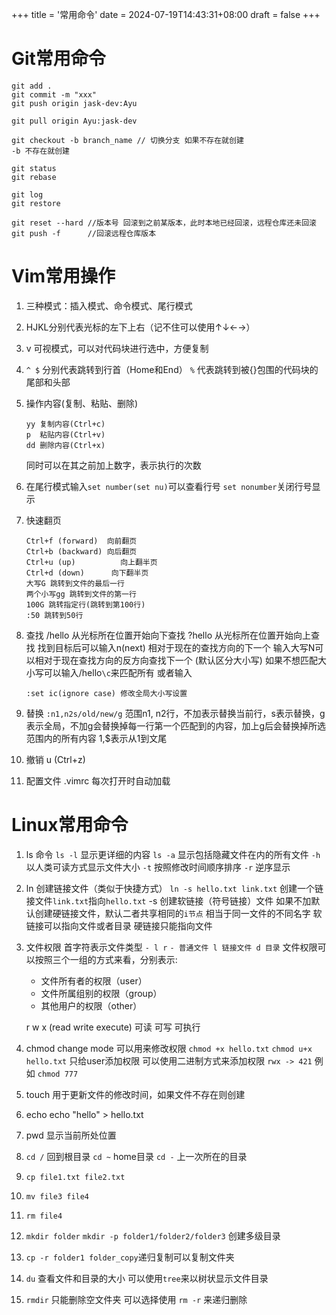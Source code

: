 +++
title = '常用命令'
date = 2024-07-19T14:43:31+08:00
draft = false
+++

# Git常用命令

```git
git add .
git commit -m "xxx"
git push origin jask-dev:Ayu

git pull origin Ayu:jask-dev
```

```
git checkout -b branch_name // 切换分支 如果不存在就创建
-b 不存在就创建
```

```
git status
git rebase
```

```
git log
git restore
```

```
git reset --hard //版本号 回滚到之前某版本，此时本地已经回滚，远程仓库还未回滚
git push -f      //回滚远程仓库版本
```

# Vim常用操作

1. 三种模式：插入模式、命令模式、尾行模式

2. HJKL分别代表光标的左下上右（记不住可以使用↑↓←→）

3. v 可视模式，可以对代码块进行选中，方便复制

4. `^ $` 分别代表跳转到行首（Home和End） `%` 代表跳转到被{}包围的代码块的尾部和头部

5. 操作内容(复制、粘贴、删除)
   ```
   yy 复制内容(Ctrl+c)
   p  粘贴内容(Ctrl+v)
   dd 删除内容(Ctrl+x)
   ```
   同时可以在其之前加上数字，表示执行的次数

6. 在尾行模式输入`set number(set nu)`可以查看行号 `set nonumber`关闭行号显示

7. 快速翻页
   
   ```
   Ctrl+f (forward)  向前翻页
   Ctrl+b (backward) 向后翻页
   Ctrl+u (up)          向上翻半页
   Ctrl+d (down)      向下翻半页
   大写G 跳转到文件的最后一行
   两个小写gg 跳转到文件的第一行
   100G 跳转指定行(跳转到第100行)
   :50 跳转到50行
   ```

8. 查找
   /hello 从光标所在位置开始向下查找
   ?hello 从光标所在位置开始向上查找
   找到目标后可以输入n(next) 相对于现在的查找方向的下一个
   输入大写N可以相对于现在查找方向的反方向查找下一个
   (默认区分大小写)
   如果不想匹配大小写可以输入/hello`\c`来匹配所有
   或者输入
   
   ```
   :set ic(ignore case) 修改全局大小写设置
   ```

9. 替换 `:n1,n2s/old/new/g` 范围n1, n2行，不加表示替换当前行，s表示替换，g表示全局，不加g会替换掉每一行第一个匹配到的内容，加上g后会替换掉所选范围内的所有内容
   1,$表示从1到文尾

10. 撤销
    u (Ctrl+z)

11. 配置文件
    .vimrc 每次打开时自动加载

# Linux常用命令

1. ls 命令 `ls -l` 显示更详细的内容 `ls -a` 显示包括隐藏文件在内的所有文件 `-h` 以人类可读方式显示文件大小 `-t` 按照修改时间顺序排序 `-r` 逆序显示

2. ln
   创建链接文件（类似于快捷方式） `ln -s hello.txt link.txt` 创建一个链接文件`link.txt`指向`hello.txt` -s 创建软链接（符号链接）文件
   如果不加默认创建硬链接文件，默认二者共享相同的`i节点` 相当于同一文件的不同名字
   软链接可以指向文件或者目录
   硬链接只能指向文件

3. 文件权限
   首字符表示文件类型 `- l r` `- 普通文件 l 链接文件 d 目录` 文件权限可以按照三个一组的方式来看，分别表示:
   
   - 文件所有者的权限（user）
   - 文件所属组别的权限（group）
   - 其他用户的权限（other）
   
   r w x (read write execute) 可读 可写 可执行

4. chmod
   change mode 可以用来修改权限 `chmod +x hello.txt` `chmod u+x hello.txt` 只给user添加权限
   可以使用二进制方式来添加权限 `rwx -> 421` 例如 `chmod 777`

5. touch
   用于更新文件的修改时间，如果文件不存在则创建

6. echo
   echo "hello" > hello.txt

7. pwd
   显示当前所处位置

8. `cd /` 回到根目录 `cd ~` home目录 `cd -` 上一次所在的目录

9. `cp file1.txt file2.txt`

10. `mv file3 file4`

11. `rm file4`

12. `mkdir folder` `mkdir -p folder1/folder2/folder3` 创建多级目录

13. `cp -r folder1 folder_copy`递归复制可以复制文件夹

14. `du` 查看文件和目录的大小 可以使用`tree`来以树状显示文件目录

15. `rmdir` 只能删除空文件夹
    可以选择使用 `rm -r` 来递归删除
